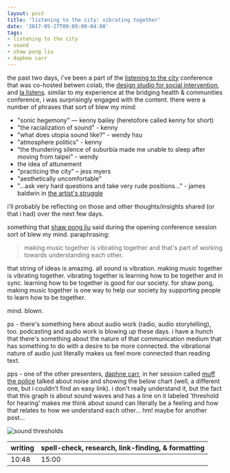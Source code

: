 ```yaml
---
layout: post
title: 'listening to the city: vibrating together'
date: '2017-05-27T09:09:00-04:00'
tags:
- listening to the city
- sound
- shaw pong liu
- daphne carr
--- 
```


the past two days, i've been a part of the [listening to the city](https://listeningtothecity.wordpress.com/) conference that was co-hosted betwen colab, the [design studio for social intervention](http://www.ds4si.org/), and [la listens](http://www.lalistens.org/). similar to my experience at the bridging health & communities conference, i was surprisingly engaged with the content. there were a number of phrases that sort of blew my mind:

* "sonic hegemony" — kenny bailey (heretofore called kenny for short)
* "the racialization of sound" - kenny 
* "what does utopia sound like?" - wendy hsu 
* "atmosphere politics" - kenny
* "the thundering silence of suburbia made me unable to sleep after moving from taipei" - wendy
* the idea of attunement
* "practicing the city" – jess myers
* "aesthetically uncomfortable"
* "...ask very hard questions and take very rude positions..." - james baldwin in [the artist's struggle](https://youtu.be/dU0g5fAA2QY)

i'll probably be reflecting on those and other thoughts/insights shared (or that i had) over the next few days. 

something that [shaw pong liu](http://www.shawpong.com/) said during the opening conference session sort of blew my mind. paraphrasing: 

> making music together is vibrating together and that's part of working towards understanding each other.

that string of ideas is amazing. all sound is vibration. making music together is vibrating together. vibrating together is learning how to be together and in sync. learning how to be together is good for our society. for shaw pong, making music together is one way to help our society by supporting people to learn how to be together.

mind. blown. 

ps - there's something here about audio work (radio, audio storytelling), too. podcasting and audio work is blowing up these days. i have a hunch that there's something about the nature of that communication medium that has something to do with a desire to be more connected. the vibrational nature of audio just literally makes us feel more connected than reading text. 

pps - one of the other presenters, [daphne carr](http://funboring.com/), in her session called [muff the police](https://listeningtothecity.wordpress.com/2017/04/28/nomadic-civic-sculpture-sound-bites-of-egelston-2/) talked about noise and showing the below chart (well, a different one, but i couldn't find an easy link). i don't really understand it, but the fact that this graph is about sound waves and has a line on it labeled 'threshold for hearing' makes me think about sound can literally be a feeling and how that relates to how we understand each other... hm! maybe for another post...

![sound thresholds](https://image.slidesharecdn.com/dr-140926115204-phpapp01/95/audio-engineering-201-how-to-sound-37-638.jpg?cb=1411732622)

<table>
	<thead>
		<tr>
			<th>writing</th>
			<th>spell-check, research, link-finding, & formatting</th>
		</tr>
	</thead>
	<tbody>
		<tr>
			<td>10:48</td>
			<td>15:00</td>
		</tr>
	</tbody>
</table>